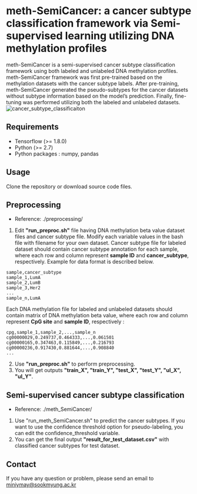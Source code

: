 # meth-SemiCancer: a cancer subtype classification framework via Semi-supervised learning utilizing DNA methylation profiles
meth-SemiCancer is a semi-supervised cancer subtype classification framework using both labeled and unlabeled DNA methylation profiles. meth-SemiCancer framework was first pre-trained based on the methylation datasets with the cancer subtype labels. After pre-training, meth-SemiCancer generated the pseudo-subtypes for the cancer datasets without subtype information based on the model’s prediction. Finally, fine-tuning was performed utilizing both the labeled and unlabeled datasets.
![cancer_subtype_classificaiton](https://user-images.githubusercontent.com/48755108/184848640-ed88ce6e-76dd-4212-8b37-8912c8b62352.png)

## Requirements
* Tensorflow (>= 1.8.0)
* Python (>= 2.7)
* Python packages : numpy, pandas

## Usage
Clone the repository or download source code files.

## Preprocessing
* Reference: ./preprocessing/
1. Edit **"run_preproc.sh"** file having DNA methylation beta value dataset files and cancer subtype file. Modify each variable values in the bash file with filename for your own dataset. Cancer subtype file for labeled dataset should contain cancer subtype annotation for each sample, where each row and column represent **sample ID** and **cancer_subtype**, respectively. Example for data format is described below.
```
sample,cancer_subtype
sample_1,LumA
sample_2,LumB
sample_3,Her2
...
sample_n,LumA
```
Each DNA methylation file for labeled and unlabeled datasets should contain matrix of DNA methylation beta value, where each row and column represent **CpG site** and **sample ID**, respectively :
```
cpg,sample_1,sample_2,...,sample_n
cg00000029,0.249737,0.464333,...,0.061501
cg00000165,0.347463,0.115849,...,0.216793
cg00000236,0.917430,0.881644,...,0.908840
...
```

2. Use **"run_preproc.sh"** to perform preprocessing.
3. You will get outputs **"train_X", "train_Y", "test_X", "test_Y", "ul_X", "ul_Y"**.

## Semi-supervised cancer subtype classification
* Reference: ./meth_SemiCancer/
1. Use "run_meth_SemiCancer.sh" to predict the cancer subtypes. If you want to use the confidence threshold option for pseudo-labeling, you can edit the confidence_threshold variable.
2. You can get the final output **"result_for_test_dataset.csv"** with classified cancer subtypes for test dataset.

## Contact
If you have any question or problem, please send an email to miniymay@sookmyung.ac.kr
